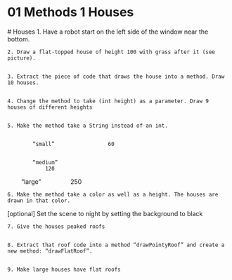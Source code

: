 # 01 Methods 1 Houses


 <div id="moduleIndex">
  # Houses
  1. Have a robot start on the left side of the window near the bottom.


    2. Draw a flat-topped house of height 100 with grass after it (see picture).


    3. Extract the piece of code that draws the house into a method. Draw 10 houses. 


    4. Change the method to take (int height) as a parameter. Draw 9 houses of different heights 


    5. Make the method take a String instead of an int. 


            “small”                 60


            “medium”
                120

        “large”
                    250 


    6. Make the method take a color as well as a height. The houses are drawn in that color.

[optional] Set the scene to night by setting the background to black


    7. Give the houses peaked roofs 


    8. Extract that roof code into a method “drawPointyRoof” and create a new method: “drawFlatRoof”.


    9. Make large houses have flat roofs
 </div>

